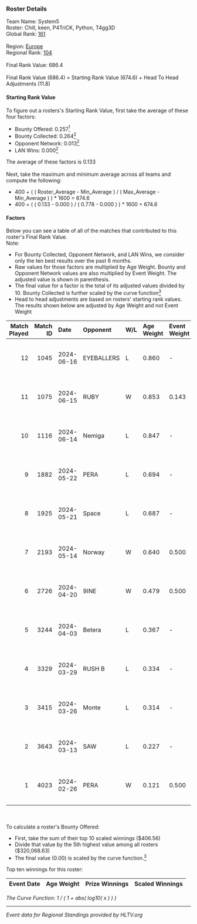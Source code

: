 ### Roster Details<br />
Team Name: System5<br />
Roster: Chill, keen, P4TriCK, Python, T4gg3D<br />
Global Rank: [161](../../standings_global_2024_08_06.md)<br />
<br />
Region: [Europe]( ../../standings_europe_2024_08_06.md)<br />
Regional Rank: [104]( ../../standings_europe_2024_08_06.md)<br />
<br />
Final Rank Value:  686.4<br />
<br />
Final Rank Value (686.4) = Starting Rank Value (674.6) + Head To Head Adjustments (11.8)<br />

#### Starting Rank Value<br />
To figure out a rosters's Starting Rank Value, first take the average of these four factors:<br />
- Bounty Offered: 0.257[<sup>1</sup>](#table2)
- Bounty Collected: 0.264[<sup>2</sup>](#table1)
- Opponent Network: 0.013[<sup>2</sup>](#table1)
- LAN Wins: 0.000[<sup>2</sup>](#table1)

The average of these factors is 0.133<br />
<br />
Next, take the maximum and minimum average across all teams and compute the following:<br />
- 400 + ( ( Roster_Average - Min_Average ) / ( Max_Average - Min_Average ) ) * 1600 = 674.6
- 400 + ( ( 0.133 - 0.000 ) / ( 0.778 - 0.000 ) ) * 1600 = 674.6


#### Factors<br />
Below you can see a table of all of the matches that contributed to this roster's Final Rank Value.<br />
Note:<br />

- For Bounty Collected, Opponent Network, and LAN Wins, we consider only the ten best results over the past 6 months.
- Raw values for those factors are multiplied by Age Weight. Bounty and Opponent Network values are also multiplied by Event Weight. The adjusted value is shown in parenthesis.
- The final value for a factor is the total of its adjusted values divided by 10. Bounty Collected is further scaled by the curve function[<sup>3</sup>](#curveFunction)
- Head to head adjustments are based on rosters' starting rank values. The results shown below are adjusted by Age Weight and not Event Weight
<span id="table1"></span><br />


| Match Played | Match ID | Date       | Opponent   | W/L | Age Weight | Event Weight | Bounty Collected | Opponent Network | LAN Wins  | H2H Adj. | Roster                               |
| -: | -: | :- | :- | :- | :- | :- | :- | :- | :- | -: | :- |
|           12 |     1045 | 2024-06-16 | EYEBALLERS | L   | 0.860      | -            | -                | -                | -         |    -6.71 | Chill, keen, P4TriCK, Python, T4gg3D |
|           11 |     1075 | 2024-06-15 | RUBY       | W   | 0.853      | 0.143        | 0.095 (0.012)    | 0.479 (0.058)    | 0 (0.000) |    20.99 | Chill, keen, P4TriCK, Python, T4gg3D |
|           10 |     1116 | 2024-06-14 | Nemiga     | L   | 0.847      | -            | -                | -                | -         |    -1.63 | Chill, keen, P4TriCK, Python, T4gg3D |
|            9 |     1882 | 2024-05-22 | PERA       | L   | 0.694      | -            | -                | -                | -         |    -3.85 | Chill, keen, P4TriCK, Python, T4gg3D |
|            8 |     1925 | 2024-05-21 | Space      | L   | 0.687      | -            | -                | -                | -         |    -5.83 | Chill, keen, P4TriCK, Python, T4gg3D |
|            7 |     2193 | 2024-05-14 | Norway     | W   | 0.640      | 0.500        | 0.006 (0.002)    | 0.103 (0.033)    | 0 (0.000) |    10.90 | Chill, keen, P4TriCK, Python, T4gg3D |
|            6 |     2726 | 2024-04-20 | 9INE       | W   | 0.479      | 0.500        | 0.000 (0.000)    | 0.064 (0.015)    | 0 (0.000) |     4.64 | Chill, keen, P4TriCK, Python, T4gg3D |
|            5 |     3244 | 2024-04-03 | Betera     | L   | 0.367      | -            | -                | -                | -         |    -5.21 | Chill, keen, P4TriCK, Python, shadiy |
|            4 |     3329 | 2024-03-29 | RUSH B     | L   | 0.334      | -            | -                | -                | -         |    -2.74 | Chill, keen, P4TriCK, Python, shadiy |
|            3 |     3415 | 2024-03-26 | Monte      | L   | 0.314      | -            | -                | -                | -         |    -1.44 | Chill, keen, krii, P4TriCK, Python   |
|            2 |     3643 | 2024-03-13 | SAW        | L   | 0.227      | -            | -                | -                | -         |    -0.42 | Chill, keen, krii, P4TriCK, Python   |
|            1 |     4023 | 2024-02-26 | PERA       | W   | 0.121      | 0.500        | 0.047 (0.003)    | 0.435 (0.026)    | 0 (0.000) |     3.05 | Chill, keen, krii, P4TriCK, Python   |

<br />
<span id="table2"></span><br />
To calculate a roster's Bounty Offered:<br />

- First, take the sum of their top 10 scaled winnings ($406.56)
- Divide that value by the 5th highest value among all rosters ($320,068.63)
- The final value (0.00) is scaled by the curve function.[<sup>3</sup>](#curveFunction)

Top ten winnings for this roster:<br />

| Event Date | Age Weight | Prize Winnings | Scaled Winnings |
| :- | -: | :- | :- |


<span id="curveFunction"></span>_The Curve Function: 1 / ( 1 + abs( log10( x ) ) )_<br />

---
_Event data for Regional Standings provided by HLTV.org_<br />
